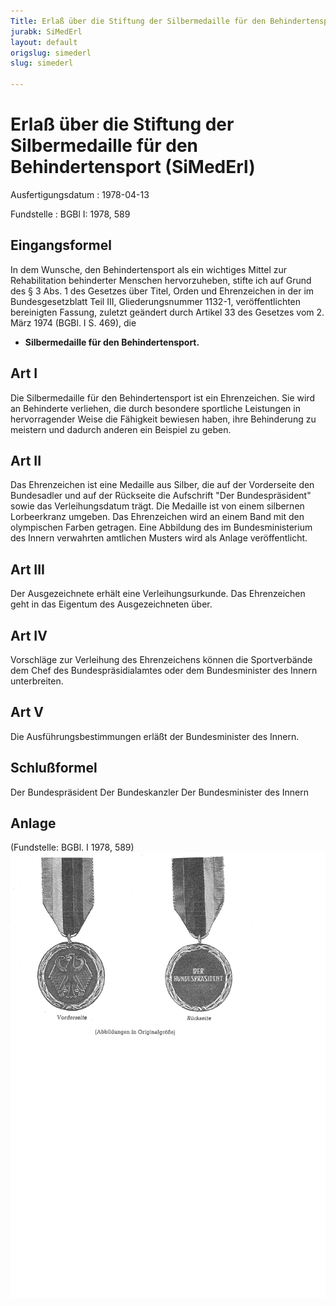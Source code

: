 ```yaml
---
Title: Erlaß über die Stiftung der Silbermedaille für den Behindertensport
jurabk: SiMedErl
layout: default
origslug: simederl
slug: simederl

---
```


# Erlaß über die Stiftung der Silbermedaille für den Behindertensport (SiMedErl)

Ausfertigungsdatum
:   1978-04-13

Fundstelle
:   BGBl I: 1978, 589



## Eingangsformel

In dem Wunsche, den Behindertensport als ein wichtiges Mittel zur
Rehabilitation behinderter Menschen hervorzuheben, stifte ich auf
Grund des § 3 Abs. 1 des Gesetzes über Titel, Orden und Ehrenzeichen
in der im Bundesgesetzblatt Teil III, Gliederungsnummer 1132-1,
veröffentlichten bereinigten Fassung, zuletzt geändert durch Artikel
33 des Gesetzes vom 2. März 1974 (BGBl. I S. 469), die

*   **Silbermedaille für den Behindertensport.**





## Art I

Die Silbermedaille für den Behindertensport ist ein Ehrenzeichen. Sie
wird an Behinderte verliehen, die durch besondere sportliche
Leistungen in hervorragender Weise die Fähigkeit bewiesen haben, ihre
Behinderung zu meistern und dadurch anderen ein Beispiel zu geben.


## Art II

Das Ehrenzeichen ist eine Medaille aus Silber, die auf der Vorderseite
den Bundesadler und auf der Rückseite die Aufschrift "Der
Bundespräsident" sowie das Verleihungsdatum trägt. Die Medaille ist
von einem silbernen Lorbeerkranz umgeben. Das Ehrenzeichen wird an
einem Band mit den olympischen Farben getragen. Eine Abbildung des im
Bundesministerium des Innern verwahrten amtlichen Musters wird als
Anlage veröffentlicht.


## Art III

Der Ausgezeichnete erhält eine Verleihungsurkunde. Das Ehrenzeichen
geht in das Eigentum des Ausgezeichneten über.


## Art IV

Vorschläge zur Verleihung des Ehrenzeichens können die Sportverbände
dem Chef des Bundespräsidialamtes oder dem Bundesminister des Innern
unterbreiten.


## Art V

Die Ausführungsbestimmungen erläßt der Bundesminister des Innern.


## Schlußformel

Der Bundespräsident
Der Bundeskanzler
Der Bundesminister des Innern


## Anlage

(Fundstelle: BGBl. I 1978, 589)
![bgbl1_1978_j0589_0010.jpg](bgbl1_1978_j0589_0010.jpg)
